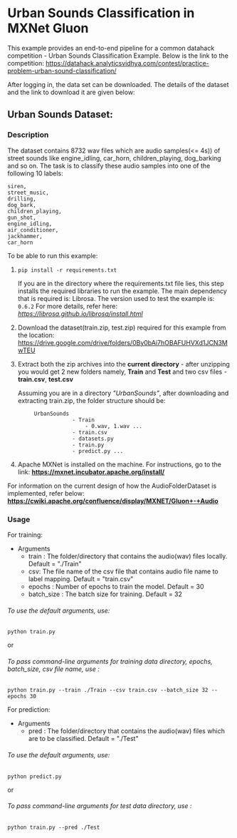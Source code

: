 # Urban Sounds Classification in MXNet Gluon

This example provides an end-to-end pipeline for a common datahack competition - Urban Sounds Classification Example.
Below is the link to the competition:
https://datahack.analyticsvidhya.com/contest/practice-problem-urban-sound-classification/

After logging in, the data set can be downloaded.
The details of the dataset and the link to download it are given below:


## Urban Sounds Dataset:
### Description
  The dataset contains 8732 wav files which are audio samples(<= 4s)) of street sounds like engine_idling, car_horn, children_playing, dog_barking and so on.
  The task is to classify these audio samples into one of the following 10 labels:
  ```
  siren,
  street_music,
  drilling,
  dog_bark,
  children_playing,
  gun_shot,
  engine_idling,
  air_conditioner,
  jackhammer,
  car_horn
  ```

To be able to run this example:

1. `pip install -r requirements.txt`

    If you are in the directory where the requirements.txt file lies,
    this step installs the required libraries to run the example.
    The main dependency that is required is: Librosa. 
    The version used to test the example is: `0.6.2`
    For more details, refer here:
*https://librosa.github.io/librosa/install.html*

2. Download the dataset(train.zip, test.zip) required for this example from the location:
https://drive.google.com/drive/folders/0By0bAi7hOBAFUHVXd1JCN3MwTEU

3. Extract both the zip archives into the **current directory** - after unzipping you would get 2 new folders namely,
   **Train** and **Test** and two csv files - **train.csv**, **test.csv**

   Assuming you are in a directory *"UrbanSounds"*, after downloading and extracting train.zip, the folder structure should be:
   
   ```
        UrbanSounds        
                    - Train
                        - 0.wav, 1.wav ...
                    - train.csv
                    - datasets.py
                    - train.py
                    - predict.py ...
    ```

4. Apache MXNet is installed on the machine. For instructions, go to the link: **https://mxnet.incubator.apache.org/install/**



For information on the current design of how the AudioFolderDataset is implemented, refer below:
**https://cwiki.apache.org/confluence/display/MXNET/Gluon+-+Audio**

### Usage 

For training:

- Arguments
  - train : The folder/directory that contains the audio(wav) files locally. Default = "./Train"
  - csv: The file name of the csv file that contains audio file name to label mapping. Default = "train.csv"
  - epochs : Number of epochs to train the model. Default = 30
  - batch_size : The batch size for training. Default = 32


###### To use the default arguments, use:
```
python train.py
``` 
or

###### To pass command-line arguments for training data directory, epochs, batch_size, csv file name, use :
```
python train.py --train ./Train --csv train.csv --batch_size 32 --epochs 30 
```

For prediction:

- Arguments
  - pred : The folder/directory that contains the audio(wav) files which are to be classified. Default = "./Test"


###### To use the default arguments, use:
```
python predict.py
``` 
or

###### To pass command-line arguments for test data directory, use :
```
python train.py --pred ./Test
```